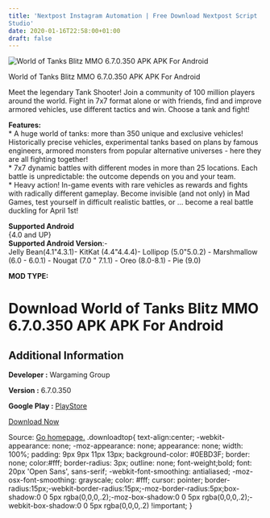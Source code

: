 ```yaml
---
title: 'Nextpost Instagram Automation | Free Download Nextpost Script | WP
Studio'
date: 2020-01-16T22:58:00+01:00
draft: false
---
```


![World of Tanks Blitz MMO 6.7.0.350 APK APK For Android](https://i1.wp.com/apkhome.net/wp-content/uploads/2020/01/World-of-Tanks-Blitz-MMO-6.7.0.350-APK.png "World of Tanks Blitz MMO 6.7.0.350 APK APK For Android")

  

World of Tanks Blitz MMO 6.7.0.350 APK APK For Android

Meet the legendary Tank Shooter! Join a community of 100 million players around the world. Fight in 7x7 format alone or with friends, find and improve armored vehicles, use different tactics and win. Choose a tank and fight!

**Features:**  
\* A huge world of tanks: more than 350 unique and exclusive vehicles! Historically precise vehicles, experimental tanks based on plans by famous engineers, armored monsters from popular alternative universes - here they are all fighting together!  
\* 7x7 dynamic battles with different modes in more than 25 locations. Each battle is unpredictable: the outcome depends on you and your team.  
\* Heavy action! In-game events with rare vehicles as rewards and fights with radically different gameplay. Become invisible (and not only) in Mad Games, test yourself in difficult realistic battles, or ... become a real battle duckling for April 1st!

**Supported Android**  
{4.0 and UP}  
**Supported Android Version**:-  
Jelly Bean(4.1"4.3.1)- KitKat (4.4"4.4.4)- Lollipop (5.0"5.0.2) - Marshmallow (6.0 - 6.0.1) - Nougat (7.0 " 7.1.1) - Oreo (8.0-8.1) - Pie (9.0)

**MOD TYPE:**

Download World of Tanks Blitz MMO 6.7.0.350 APK APK For Android
===============================================================

Additional Information
----------------------

**Developer :** Wargaming Group

**Version :** 6.7.0.350

**Google Play :** [PlayStore](https://play.google.com/store/apps/details?id=net.wargaming.wot.blitz)

  

[Download Now](https://store4app.co/post/world-of-tanks-blitz-mmo-6-7-0-350-apk-apk-for-android_1579199214)

  
Source: [Go homepage.](https://store4app.co/post/world-of-tanks-blitz-mmo-6-7-0-350-apk-apk-for-android_1579199214) .downloadtop{ text-align:center; -webkit-appearance: none; -moz-appearance: none; appearance: none; width: 100%; padding: 9px 9px 11px 13px; background-color: #0EBD3F; border: none; color:#fff; border-radius: 3px; outline: none; font-weight;bold; font: 20px 'Open Sans', sans-serif; -webkit-font-smoothing: antialiased; -moz-osx-font-smoothing: grayscale; color: #fff; cursor: pointer; border-radius:15px;-webkit-border-radius:15px;-moz-border-radius:5px;box-shadow:0 0 5px rgba(0,0,0,.2);-moz-box-shadow:0 0 5px rgba(0,0,0,.2);-webkit-box-shadow:0 0 5px rgba(0,0,0,.2) !important; }